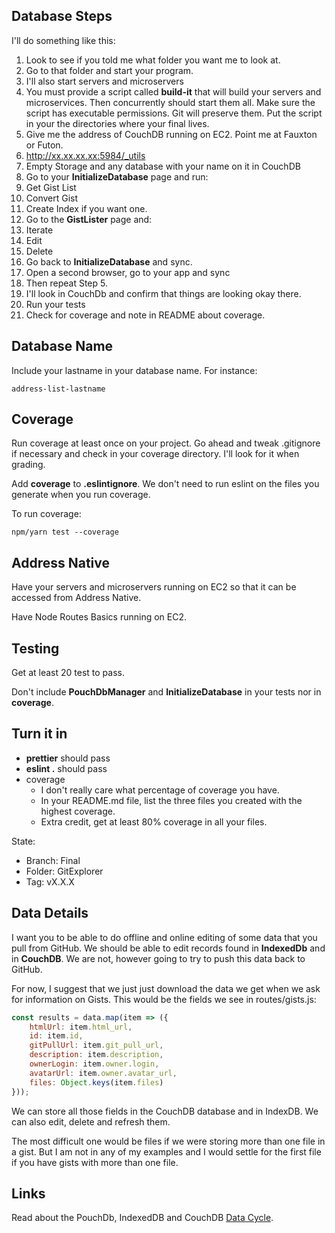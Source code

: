 ## Database Steps

I'll do something like this:

1. Look to see if you told me what folder you want me to look at.
2. Go to that folder and start your program.
  1. I'll also start servers and microservers
  2. You must provide a script called **build-it** that will build your servers and microservices. Then concurrently should start them all. Make sure the script has executable permissions. Git will preserve them. Put the script in your the directories where your final lives.
3. Give me the address of CouchDB running on EC2. Point me at Fauxton or Futon.
  1. http://xx.xx.xx.xx:5984/_utils
3. Empty Storage and any database with your name on it in CouchDB
4. Go to your **InitializeDatabase** page and run:
  1. Get Gist List
  2. Convert Gist
  3. Create Index if you want one.
5. Go to the **GistLister** page and:
  1. Iterate
  2. Edit
  3. Delete
6. Go back to **InitializeDatabase** and sync.
7. Open a second browser, go to your app and sync
  1. Then repeat Step 5.
  2. I'll look in CouchDb and confirm that things are looking okay there.
8. Run your tests
9. Check for coverage and note in README about coverage.

## Database Name

Include your lastname in your database name. For instance:

```
address-list-lastname
```

## Coverage

Run coverage at least once on your project. Go ahead and tweak .gitignore if necessary and check in your coverage directory. I'll look for it when grading.

Add **coverage** to **.eslintignore**. We don't need to run eslint on the files you generate when you run coverage.

To run coverage:

```
npm/yarn test --coverage
```

## Address Native

Have your servers and microservers running on EC2 so that it can be accessed from Address Native.

Have Node Routes Basics running on EC2.

## Testing

Get at least 20 test to pass.

Don't include **PouchDbManager** and **InitializeDatabase** in your tests nor in **coverage**.

## Turn it in

- **prettier** should pass
- **eslint .** should pass
- coverage
  - I don't really care what percentage of coverage you have.
  - In your README.md file, list the three files you created with the highest coverage.
  - Extra credit, get at least 80% coverage in all your files.

State:

- Branch: Final
- Folder: GitExplorer
- Tag: vX.X.X

## Data Details

I want you to be able to do offline and online editing of some data that you pull from GitHub. We should be able to edit records found in **IndexedDb** and in **CouchDB**. We are not, however going to try to push this data back to GitHub.

For now, I suggest that we just just download the data we get when we ask for information on Gists. This would be the fields we see in routes/gists.js:

```javascript
const results = data.map(item => ({
    htmlUrl: item.html_url,
    id: item.id,
    gitPullUrl: item.git_pull_url,
    description: item.description,
    ownerLogin: item.owner.login,
    avatarUrl: item.owner.avatar_url,
    files: Object.keys(item.files)
}));
```

We can store all those fields in the CouchDB database and in IndexDB. We can also edit, delete and refresh them.

The most difficult one would be files if we were storing more than one file in a gist. But I am not in any of my examples and I would settle for the first file if you have gists with more than one file.

## Links

Read about the PouchDb, IndexedDB and CouchDB [Data Cycle][pdbd].

[pdbd]: http://www.ccalvert.net/books/CloudNotes/Assignments/React/ReactAddressEditDialog.html#data-cycle
